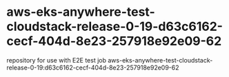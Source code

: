 # aws-eks-anywhere-test-cloudstack-release-0-19-d63c6162-cecf-404d-8e23-257918e92e09-62
repository for use with E2E test job aws-eks-anywhere-test-cloudstack-release-0-19:d63c6162-cecf-404d-8e23-257918e92e09-62
